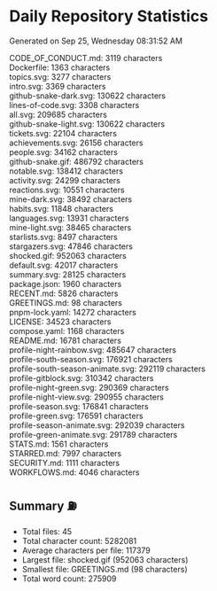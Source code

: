 # Daily Repository Statistics
Generated on Sep 25, Wednesday 08:31:52 AM  

CODE_OF_CONDUCT.md: 3119 characters  
Dockerfile: 1363 characters  
topics.svg: 3277 characters  
intro.svg: 3369 characters  
github-snake-dark.svg: 130622 characters  
lines-of-code.svg: 3308 characters  
all.svg: 209685 characters  
github-snake-light.svg: 130622 characters  
tickets.svg: 22104 characters  
achievements.svg: 26156 characters  
people.svg: 34162 characters  
github-snake.gif: 486792 characters  
notable.svg: 138412 characters  
activity.svg: 24299 characters  
reactions.svg: 10551 characters  
mine-dark.svg: 38492 characters  
habits.svg: 11848 characters  
languages.svg: 13931 characters  
mine-light.svg: 38465 characters  
starlists.svg: 8497 characters  
stargazers.svg: 47846 characters  
shocked.gif: 952063 characters  
default.svg: 42017 characters  
summary.svg: 28125 characters  
package.json: 1960 characters  
RECENT.md: 5826 characters  
GREETINGS.md: 98 characters  
pnpm-lock.yaml: 14272 characters  
LICENSE: 34523 characters  
compose.yaml: 1168 characters  
README.md: 16781 characters  
profile-night-rainbow.svg: 485647 characters  
profile-south-season.svg: 176921 characters  
profile-south-season-animate.svg: 292119 characters  
profile-gitblock.svg: 310342 characters  
profile-night-green.svg: 290369 characters  
profile-night-view.svg: 290955 characters  
profile-season.svg: 176841 characters  
profile-green.svg: 176591 characters  
profile-season-animate.svg: 292039 characters  
profile-green-animate.svg: 291789 characters  
STATS.md: 1561 characters  
STARRED.md: 7997 characters  
SECURITY.md: 1111 characters  
WORKFLOWS.md: 4046 characters  

## Summary ⛽  
- Total files: 45  
- Total character count: 5282081  
- Average characters per file: 117379  
- Largest file: shocked.gif (952063 characters)  
- Smallest file: GREETINGS.md (98 characters)  
- Total word count: 275909  
